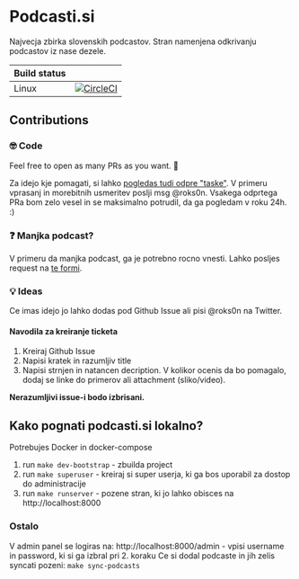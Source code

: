 # Podcasti.si
Najvecja zbirka slovenskih podcastov. Stran namenjena odkrivanju podcastov iz nase dezele.

| Build status | |
|---|---|
| Linux |[![CircleCI](https://circleci.com/gh/roks0n/podcasti.si/tree/master.svg?style=svg)](https://circleci.com/gh/roks0n/podcasti.si/tree/master)|


## Contributions
### 🤓 Code
Feel free to open as many PRs as you want. 💪

Za idejo kje pomagati, si lahko [pogledas tudi odpre "taske"](https://github.com/roks0n/podcasti.si/issues?q=is%3Aissue+is%3Aopen+label%3A%22help+wanted%22). V primeru vprasanj in morebitnih usmeritev poslji msg @roks0n. Vsakega odprtega PRa bom zelo vesel in se maksimalno potrudil, da ga pogledam v roku 24h. :)

### ❓ Manjka podcast?
V primeru da manjka podcast, ga je potrebno rocno vnesti. Lahko posljes request na [te formi](https://rksn.typeform.com/to/EljGwv).

### 💡 Ideas
Ce imas idejo jo lahko dodas pod Github Issue ali pisi @roks0n na Twitter.

#### Navodila za kreiranje ticketa
1. Kreiraj Github Issue
2. Napisi kratek in razumljiv title
3. Napisi strnjen in natancen decription. V kolikor ocenis da bo pomagalo, dodaj se linke do primerov ali attachment (sliko/video).

**Nerazumljivi issue-i bodo izbrisani.**

## Kako pognati podcasti.si lokalno?
Potrebujes Docker in docker-compose

1. run `make dev-bootstrap` - zbuilda project
2. run `make superuser` - kreiraj si super userja, ki ga bos uporabil za dostop do administracije
3. run `make runserver` - pozene stran, ki jo lahko obisces na http://localhost:8000

### Ostalo
V admin panel se logiras na: http://localhost:8000/admin - vpisi username in password, ki si ga izbral pri 2. koraku
Ce si dodal podcaste in jih zelis syncati pozeni: `make sync-podcasts`

